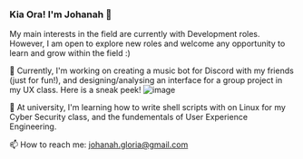 ### Kia Ora! I'm Johanah 👋
My main interests in the field are currently with Development roles.
However, I am open to explore new roles and welcome any opportunity to learn and grow within the field :)

🔭 Currently, I'm working on creating a music bot for Discord with my friends (just for fun!), and designing/analysing an interface for a group project in my UX class. Here is a sneak peek!
![image](https://user-images.githubusercontent.com/87348118/169195158-fa4170db-ac7a-4ec1-823e-d8094600b608.png)


🌱 At university, I'm learning how to write shell scripts with on Linux for my Cyber Security class, and the fundementals of User Experience Engineering.

📫 How to reach me: johanah.gloria@gmail.com
<!--
**johanahg/johanahg** is a ✨ _special_ ✨ repository because its `README.md` (this file) appears on your GitHub profile.

Here are some ideas to get you started:

- 🔭 I’m currently working on ...
- 🌱 I’m currently learning ...
- 👯 I’m looking to collaborate on ...
- 🤔 I’m looking for help with ...
- 💬 Ask me about ...
- 📫 How to reach me: ...
- 😄 Pronouns: ...
- ⚡ Fun fact: ...
-->
